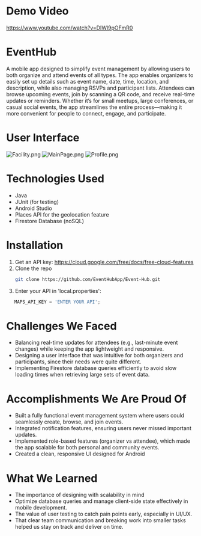 # Demo Video
https://www.youtube.com/watch?v=DIWl9pOFmR0

# EventHub
A mobile app designed to simplify event management by allowing users to both organize and attend events of all types. The app enables organizers to easily set up details such as event name, date, time, location, and description, while also managing RSVPs and participant lists. Attendees can browse upcoming events, join by scanning a QR code, and receive real-time updates or reminders. Whether it’s for small meetups, large conferences, or casual social events, the app streamlines the entire process—making it more convenient for people to connect, engage, and participate.

# User Interface
![Facility.png](ScreenShots%2FFacility.png)
![MainPage.png](ScreenShots%2FMainPage.png)
![Profile.png](ScreenShots%2FProfile.png)

# Technologies Used
- Java
- JUnit (for testing)
- Android Studio
- Places API for the geolocation feature
- Firestore Database (noSQL)

# Installation
1. Get an API key: https://cloud.google.com/free/docs/free-cloud-features
2. Clone the repo
   ```sh
   git clone https://github.com/EventHubApp/Event-Hub.git
   ```
3. Enter your API in 'local.properties':
```js
   MAPS_API_KEY = 'ENTER YOUR API';
   ```

# Challenges We Faced
- Balancing real-time updates for attendees (e.g., last-minute event changes) while keeping the app lightweight and responsive.
- Designing a user interface that was intuitive for both organizers and participants, since their needs were quite different.
- Implementing Firestore database queries efficiently to avoid slow loading times when retrieving large sets of event data.

# Accomplishments We Are Proud Of
- Built a fully functional event management system where users could seamlessly create, browse, and join events.
- Integrated notification features, ensuring users never missed important updates.
- Implemented role-based features (organizer vs attendee), which made the app scalable for both personal and community events.
- Created a clean, responsive UI designed for Android

# What We Learned
- The importance of designing with scalability in mind
- Optimize database queries and manage client-side state effectively in mobile development.
- The value of user testing to catch pain points early, especially in UI/UX.
- That clear team communication and breaking work into smaller tasks helped us stay on track and deliver on time.

